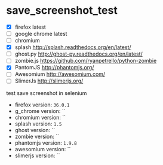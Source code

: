 # save_screenshot_test

- [x] firefox latest
- [ ] google chrome latest
- [ ] chromium
- [x] splash http://splash.readthedocs.org/en/latest/
- [ ] ghost.py http://ghost-py.readthedocs.org/en/latest/
- [ ] zombie.js https://github.com/ryanpetrello/python-zombie
- [x] PantomJS http://phantomjs.org/
- [ ] Awesomium http://awesomium.com/
- [ ] SlimerJs http://slimerjs.org/

test save screenshot in selenium

- firefox version: `36.0.1`
- g_chrome version: ``
- chromium version: ``
- splash version: `1.5`
- ghost version: ``
- zombie version: ``
- phantomjs version: `1.9.8`
- awesomium version: ``
- slimerjs version: ``
